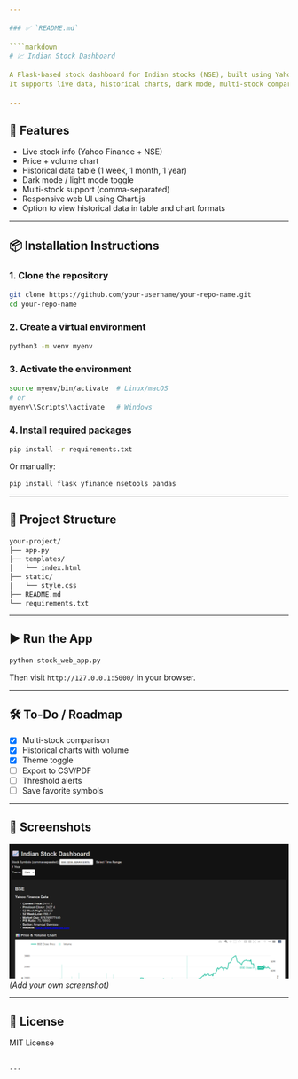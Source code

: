```yaml
---

### ✅ `README.md`

````markdown
# 📈 Indian Stock Dashboard

A Flask-based stock dashboard for Indian stocks (NSE), built using Yahoo Finance and NSE Tools APIs.  
It supports live data, historical charts, dark mode, multi-stock comparison, and more.

---
```


## 🚀 Features

- Live stock info (Yahoo Finance + NSE)
- Price + volume chart
- Historical data table (1 week, 1 month, 1 year)
- Dark mode / light mode toggle
- Multi-stock support (comma-separated)
- Responsive web UI using Chart.js
- Option to view historical data in table and chart formats

---

## 📦 Installation Instructions

### 1. Clone the repository

```bash
git clone https://github.com/your-username/your-repo-name.git
cd your-repo-name
````

### 2. Create a virtual environment

```bash
python3 -m venv myenv
```

### 3. Activate the environment

```bash
source myenv/bin/activate  # Linux/macOS
# or
myenv\\Scripts\\activate   # Windows
```

### 4. Install required packages

```bash
pip install -r requirements.txt
```

Or manually:

```bash
pip install flask yfinance nsetools pandas
```

---

## 📂 Project Structure

```
your-project/
├── app.py
├── templates/
│   └── index.html
├── static/
│   └── style.css
├── README.md
└── requirements.txt
```

---

## ▶️ Run the App

```bash
python stock_web_app.py
```

Then visit `http://127.0.0.1:5000/` in your browser.

---

## 🛠 To-Do / Roadmap

* [x] Multi-stock comparison
* [x] Historical charts with volume
* [x] Theme toggle
* [ ] Export to CSV/PDF
* [ ] Threshold alerts
* [ ] Save favorite symbols

---

## 📸 Screenshots

![screenshot](docs/demo.png) *(Add your own screenshot)*

---

## 📝 License

MIT License

```

---
